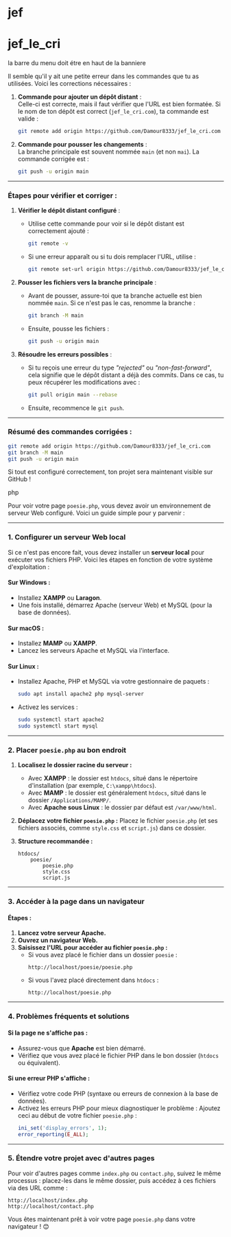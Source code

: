 # jef
# jef_le_cri
la barre du menu doit étre en haut de la banniere 

Il semble qu'il y ait une petite erreur dans les commandes que tu as utilisées. Voici les corrections nécessaires :

1. **Commande pour ajouter un dépôt distant** :  
   Celle-ci est correcte, mais il faut vérifier que l'URL est bien formatée. Si le nom de ton dépôt est correct (`jef_le_cri.com`), ta commande est valide :
   ```bash
   git remote add origin https://github.com/Damour8333/jef_le_cri.com
   ```

2. **Commande pour pousser les changements** :  
   La branche principale est souvent nommée `main` (et non `mai`). La commande corrigée est :
   ```bash
   git push -u origin main
   ```

---

### **Étapes pour vérifier et corriger :**
1. **Vérifier le dépôt distant configuré** :
   - Utilise cette commande pour voir si le dépôt distant est correctement ajouté :
     ```bash
     git remote -v
     ```
   - Si une erreur apparaît ou si tu dois remplacer l'URL, utilise :
     ```bash
     git remote set-url origin https://github.com/Damour8333/jef_le_cri.com
     ```

2. **Pousser les fichiers vers la branche principale** :
   - Avant de pousser, assure-toi que ta branche actuelle est bien nommée `main`. Si ce n'est pas le cas, renomme la branche :
     ```bash
     git branch -M main
     ```
   - Ensuite, pousse les fichiers :
     ```bash
     git push -u origin main
     ```

3. **Résoudre les erreurs possibles** :
   - Si tu reçois une erreur du type *"rejected"* ou *"non-fast-forward"*, cela signifie que le dépôt distant a déjà des commits. Dans ce cas, tu peux récupérer les modifications avec :
     ```bash
     git pull origin main --rebase
     ```
   - Ensuite, recommence le `git push`.

---

### **Résumé des commandes corrigées :**
```bash
git remote add origin https://github.com/Damour8333/jef_le_cri.com
git branch -M main
git push -u origin main
```

Si tout est configuré correctement, ton projet sera maintenant visible sur GitHub !





php 

Pour voir votre page `poesie.php`, vous devez avoir un environnement de serveur Web configuré. Voici un guide simple pour y parvenir :

---

### 1. Configurer un serveur Web local

Si ce n'est pas encore fait, vous devez installer un **serveur local** pour exécuter vos fichiers PHP. Voici les étapes en fonction de votre système d'exploitation :

#### Sur Windows :
- Installez **XAMPP** ou **Laragon**.
- Une fois installé, démarrez Apache (serveur Web) et MySQL (pour la base de données).

#### Sur macOS :
- Installez **MAMP** ou **XAMPP**.
- Lancez les serveurs Apache et MySQL via l'interface.

#### Sur Linux :
- Installez Apache, PHP et MySQL via votre gestionnaire de paquets :
  ```bash
  sudo apt install apache2 php mysql-server
  ```
- Activez les services :
  ```bash
  sudo systemctl start apache2
  sudo systemctl start mysql
  ```

---

### 2. Placer `poesie.php` au bon endroit

1. **Localisez le dossier racine du serveur :**
   - Avec **XAMPP** : le dossier est `htdocs`, situé dans le répertoire d'installation (par exemple, `C:\xampp\htdocs`).
   - Avec **MAMP** : le dossier est généralement `htdocs`, situé dans le dossier `/Applications/MAMP/`.
   - Avec **Apache sous Linux** : le dossier par défaut est `/var/www/html`.

2. **Déplacez votre fichier `poesie.php` :**
   Placez le fichier `poesie.php` (et ses fichiers associés, comme `style.css` et `script.js`) dans ce dossier.

3. **Structure recommandée :**
   ```
   htdocs/
       poesie/
           poesie.php
           style.css
           script.js
   ```

---

### 3. Accéder à la page dans un navigateur

#### Étapes :
1. **Lancez votre serveur Apache.**
2. **Ouvrez un navigateur Web.**
3. **Saisissez l'URL pour accéder au fichier `poesie.php` :**
   - Si vous avez placé le fichier dans un dossier `poesie` :
     ```
     http://localhost/poesie/poesie.php
     ```
   - Si vous l'avez placé directement dans `htdocs` :
     ```
     http://localhost/poesie.php
     ```

---

### 4. Problèmes fréquents et solutions

#### Si la page ne s'affiche pas :
- Assurez-vous que **Apache** est bien démarré.
- Vérifiez que vous avez placé le fichier PHP dans le bon dossier (`htdocs` ou équivalent).

#### Si une erreur PHP s'affiche :
- Vérifiez votre code PHP (syntaxe ou erreurs de connexion à la base de données).
- Activez les erreurs PHP pour mieux diagnostiquer le problème :
  Ajoutez ceci au début de votre fichier `poesie.php` :
  ```php
  ini_set('display_errors', 1);
  error_reporting(E_ALL);
  ```

---

### 5. Étendre votre projet avec d'autres pages
Pour voir d'autres pages comme `index.php` ou `contact.php`, suivez le même processus : placez-les dans le même dossier, puis accédez à ces fichiers via des URL comme :
```
http://localhost/index.php
http://localhost/contact.php
``` 

Vous êtes maintenant prêt à voir votre page `poesie.php` dans votre navigateur ! 😊
